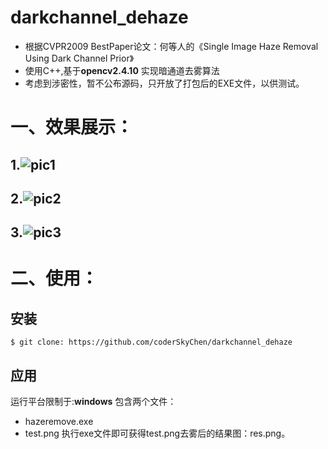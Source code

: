 # darkchannel_dehaze
- 根据CVPR2009 BestPaper论文：何等人的《Single Image Haze Removal Using Dark Channel Prior》 
- 使用C++,基于**opencv2.4.10** 实现暗通道去雾算法 
- 考虑到涉密性，暂不公布源码，只开放了打包后的EXE文件，以供测试。

# 一、效果展示：
## 1.![pic1](http://img.my.csdn.net/uploads/201612/17/1481971869_6910.png)
## 2.![pic2](http://img.my.csdn.net/uploads/201612/17/1481971870_7135.png)
## 3.![pic3](http://img.my.csdn.net/uploads/201612/17/1481971869_6910.png)

# 二、使用：
## 安装
`$ git clone: https://github.com/coderSkyChen/darkchannel_dehaze`
## 应用
运行平台限制于:**windows**
包含两个文件：
- hazeremove.exe
- test.png
执行exe文件即可获得test.png去雾后的结果图：res.png。
